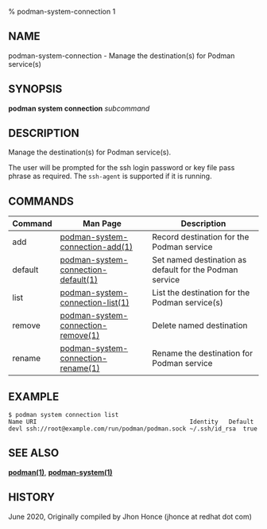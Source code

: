 % podman-system-connection 1

## NAME

podman\-system\-connection - Manage the destination(s) for Podman service(s)

## SYNOPSIS

**podman system connection** _subcommand_

## DESCRIPTION

Manage the destination(s) for Podman service(s).

The user will be prompted for the ssh login password or key file pass phrase as required. The `ssh-agent` is supported if it is running.

## COMMANDS

| Command | Man Page                                                                                                      | Description                                             |
| ------- | ------------------------------------------------------------------------------------------------------------- | ------------------------------------------------------- |
| add     | [podman-system-connection\-add(1)](commands/podman-system-connection/podman-system-connection-add.md)         | Record destination for the Podman service               |
| default | [podman-system-connection\-default(1)](commands/podman-system-connection/podman-system-connection-default.md) | Set named destination as default for the Podman service |
| list    | [podman-system-connection\-list(1)](commands/podman-system-connection/podman-system-connection-list.md)       | List the destination for the Podman service(s)          |
| remove  | [podman-system-connection\-remove(1)](commands/podman-system-connection/podman-system-connection-remove.md)   | Delete named destination                                |
| rename  | [podman-system-connection\-rename(1)](commands/podman-system-connection/podman-system-connection-rename.md)   | Rename the destination for Podman service               |

## EXAMPLE

```
$ podman system connection list
Name URI                                           Identity	  Default
devl ssh://root@example.com/run/podman/podman.sock ~/.ssh/id_rsa  true
```

## SEE ALSO

**[podman(1)](commands/podman.md)**, **[podman-system(1)](commands/podman-system/podman-system.md)**

## HISTORY

June 2020, Originally compiled by Jhon Honce (jhonce at redhat dot com)

